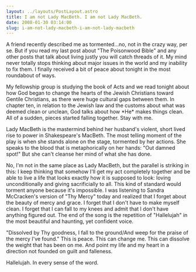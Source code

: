 ```yaml
---
layout: ../layouts/PostLayout.astro
title: I am not Lady MacBeth. I am not Lady MacBeth.
date: 2008-01-30 03:14:00
slug: i-am-not-lady-macbeth-i-am-not-lady-macbeth
---
```


A friend recently described me as tormented...no, not in the crazy way, per se. But if you read my last post about "The Poisonwood Bible" and any other posts that talk about living justly you will catch threads of it. My mind never totally stops thinking about major issues in the world and my inability to fix them. I finally received a bit of peace about tonight in the most roundabout of ways.  
  
My fellowship group is studying the book of Acts and we read tonight about how God began to change the hearts of the Jewish Christians toward Gentile Christians, as there were huge cultural gaps between them. In chapter ten, in relation to the Jewish law and the customs about what was deemed clean or unclean, God talks about how \*He\* makes things clean. All of a sudden, pieces started falling together. Stay with me.  
  
Lady MacBeth is the mastermind behind her husband's violent, short lived rise to power in Shakespeare's MacBeth. The most telling moment of the play is when she stands alone on the stage, tormented by her actions. She speaks to the blood that is metaphorically on her hands: "Out damned spot!" But she can't cleanse her mind of what she has done.  
  
No, I'm not in the same place as Lady MacBeth, but the parallel is striking in this: I keep thinking that somehow I'll get my act completely together and be able to live a life that looks exactly how it is supposed to look: loving unconditionally and giving sacrificially to all. This kind of standard would torment anyone because it's impossible. I was listening to Sandra McCracken's version of "Thy Mercy" today and realized that I forget about the beauty of mercy and grace. I forget that I don't have to make myself clean. I forget that I can fall to my knees and admit that I don't have anything figured out. The end of the song is the repetition of "Hallelujah" in the most beautiful and haunting, yet confident voice.  
  
"Dissolved by Thy goodness, I fall to the ground/And weep for the praise of the mercy I've found." This is peace. This can change me. This can dissolve the weight that has been on me. And point my life and my heart in a direction not founded on guilt and falleness.  
  
Hallelujah. In every sense of the word.